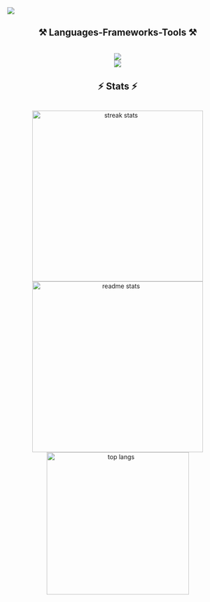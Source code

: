 <a href="https://www.facebook.com/AdnaNation.Me">
<img src="https://i.ibb.co/9hhNyzZ/Blue-and-White-Gradient-Web-Developer-Linked-In-Article-Cover-Image.gif" />
</a>
<h2 align="center">⚒️ Languages-Frameworks-Tools ⚒️</h2>
<br/>
<div align="center">
    <img src="https://skillicons.dev/icons?i=react,css,tailwind,github,figma,git,html,vscode,mambaui,daisyui" /><br>
    <img src="https://skillicons.dev/icons?i=javascript,nodejs,express,mongodb,firebase,nextjs" /><br>
</div>
<h2 align="center">⚡ Stats ⚡</h2>
<br>
<div align=center>
  <img width=390  src="https://github-readme-streak-stats.herokuapp.com/?user=AdnaNation&count_private=true&theme=react&border_radius=10" alt="streak stats" />
  <img width=390  src="https://github-readme-stats.vercel.app/api?username=AdnaNation&count_private=true&show_icons=true&theme=react&rank_icon=github&border_radius=10" alt="readme stats" />
    <br/>

  <img width=325 align="center" src="https://github-readme-stats.vercel.app/api/top-langs?username=AdnaNation&show_icons=true&locale=en&layout=compact&theme=react&border_radius=10&size_weight=0.5&count_weight=0.5&exclude_repo=github-readme-stats" alt="top langs" />
<!--<img width=325 align="center" src="http://github-profile-summary-cards.vercel.app/api/cards/profile-details?username=AdnaNation&theme=algolia" alt="top langs" />-->
  
</div>
